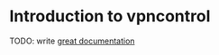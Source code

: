 # Introduction to vpncontrol

TODO: write [great documentation](http://jacobian.org/writing/what-to-write/)
